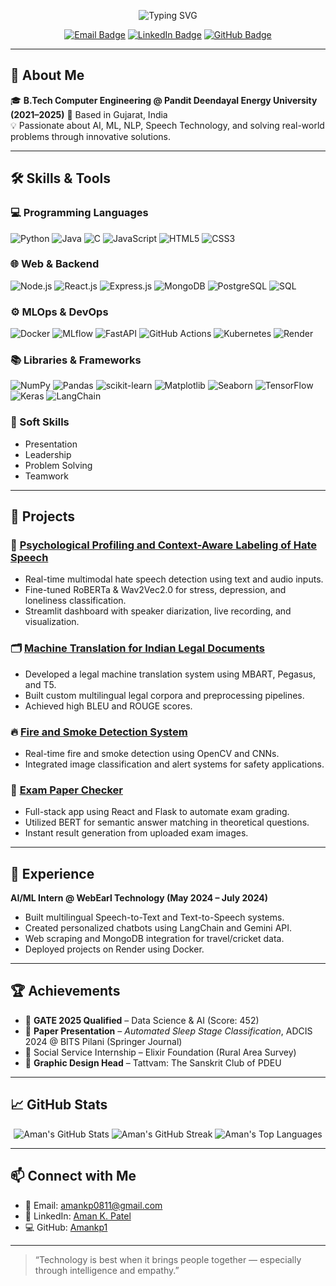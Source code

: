 <!-- Profile Banner -->
<p align="center">
  <img src="https://readme-typing-svg.demolab.com?font=Fira+Code&size=24&pause=1000&color=F7F7F7&center=true&vCenter=true&width=435&lines=Hi+there!+I'm+Aman+Patel;AI+%7C+ML+%7C+NLP+Enthusiast;Building+Intelligent+Solutions" alt="Typing SVG" />
</p>

<!-- Social Links -->
<p align="center">
  <a href="mailto:amankp0811@gmail.com"><img src="https://img.shields.io/badge/Email-amankp0811@gmail.com-D14836?style=flat&logo=gmail&logoColor=white" alt="Email Badge"/></a>
  <a href="https://www.linkedin.com/in/aman-k-patel-203122240/"><img src="https://img.shields.io/badge/LinkedIn-Aman%20K.%20Patel-blue?style=flat&logo=linkedin" alt="LinkedIn Badge"/></a>
  <a href="https://github.com/Amankp1"><img src="https://img.shields.io/badge/GitHub-Amankp1-black?style=flat&logo=github" alt="GitHub Badge"/></a>
</p>

---

## 🧠 About Me

🎓 **B.Tech Computer Engineering @ Pandit Deendayal Energy University (2021–2025)**  📍 Based in Gujarat, India  
💡 Passionate about AI, ML, NLP, Speech Technology, and solving real-world problems through innovative solutions.

---

## 🛠️ Skills & Tools

### 💻 Programming Languages
![Python](https://img.shields.io/badge/-Python-3776AB?style=flat&logo=python&logoColor=white)
![Java](https://img.shields.io/badge/-Java-007396?style=flat&logo=java&logoColor=white)
![C](https://img.shields.io/badge/-C-00599C?style=flat&logo=c&logoColor=white)
![JavaScript](https://img.shields.io/badge/-JavaScript-F7DF1E?style=flat&logo=javascript&logoColor=black)
![HTML5](https://img.shields.io/badge/-HTML5-E34F26?style=flat&logo=html5&logoColor=white)
![CSS3](https://img.shields.io/badge/-CSS3-1572B6?style=flat&logo=css3&logoColor=white)

### 🌐 Web & Backend
![Node.js](https://img.shields.io/badge/-Node.js-339933?style=flat&logo=nodedotjs&logoColor=white)
![React.js](https://img.shields.io/badge/-React.js-61DAFB?style=flat&logo=react&logoColor=black)
![Express.js](https://img.shields.io/badge/-Express.js-000000?style=flat&logo=express&logoColor=white)
![MongoDB](https://img.shields.io/badge/-MongoDB-47A248?style=flat&logo=mongodb&logoColor=white)
![PostgreSQL](https://img.shields.io/badge/-PostgreSQL-336791?style=flat&logo=postgresql&logoColor=white)
![SQL](https://img.shields.io/badge/-SQL-4479A1?style=flat&logo=postgresql&logoColor=white)

### ⚙️ MLOps & DevOps
![Docker](https://img.shields.io/badge/-Docker-2496ED?style=flat&logo=docker&logoColor=white)
![MLflow](https://img.shields.io/badge/-MLflow-0194E2?style=flat&logo=mlflow&logoColor=white)
![FastAPI](https://img.shields.io/badge/-FastAPI-009688?style=flat&logo=fastapi&logoColor=white)
![GitHub Actions](https://img.shields.io/badge/-GitHub%20Actions-2088FF?style=flat&logo=github-actions&logoColor=white)
![Kubernetes](https://img.shields.io/badge/-Kubernetes-326CE5?style=flat&logo=kubernetes&logoColor=white)
![Render](https://img.shields.io/badge/-Render-46E3B7?style=flat&logo=render&logoColor=white)

### 📚 Libraries & Frameworks
![NumPy](https://img.shields.io/badge/-NumPy-013243?style=flat&logo=numpy&logoColor=white)
![Pandas](https://img.shields.io/badge/-Pandas-150458?style=flat&logo=pandas&logoColor=white)
![scikit-learn](https://img.shields.io/badge/-scikit--learn-F7931E?style=flat&logo=scikit-learn&logoColor=white)
![Matplotlib](https://img.shields.io/badge/-Matplotlib-11557C?style=flat&logo=matplotlib&logoColor=white)
![Seaborn](https://img.shields.io/badge/-Seaborn-4C8CBF?style=flat&logo=seaborn&logoColor=white)
![TensorFlow](https://img.shields.io/badge/-TensorFlow-FF6F00?style=flat&logo=tensorflow&logoColor=white)
![Keras](https://img.shields.io/badge/-Keras-D00000?style=flat&logo=keras&logoColor=white)
![LangChain](https://img.shields.io/badge/-LangChain-000000?style=flat&logo=langchain&logoColor=white)

### 🤝 Soft Skills
- Presentation
- Leadership
- Problem Solving
- Teamwork

---

## 📂 Projects

### 🎯 [Psychological Profiling and Context-Aware Labeling of Hate Speech](https://github.com/Amankp1/Major-Project)
- Real-time multimodal hate speech detection using text and audio inputs.
- Fine-tuned RoBERTa & Wav2Vec2.0 for stress, depression, and loneliness classification.
- Streamlit dashboard with speaker diarization, live recording, and visualization.

### 🗂️ [Machine Translation for Indian Legal Documents](https://github.com/Amankp1/Minor-Project)
- Developed a legal machine translation system using MBART, Pegasus, and T5.
- Built custom multilingual legal corpora and preprocessing pipelines.
- Achieved high BLEU and ROUGE scores.

### 🔥 [Fire and Smoke Detection System](https://github.com/Amankp1/Fire-and-Smoke-Detection-System)
- Real-time fire and smoke detection using OpenCV and CNNs.
- Integrated image classification and alert systems for safety applications.

### 📝 [Exam Paper Checker](https://github.com/Amankp1/Exam-Paper-Checker)
- Full-stack app using React and Flask to automate exam grading.
- Utilized BERT for semantic answer matching in theoretical questions.
- Instant result generation from uploaded exam images.

---

## 💼 Experience

**AI/ML Intern @ WebEarl Technology (May 2024 – July 2024)**
- Built multilingual Speech-to-Text and Text-to-Speech systems.
- Created personalized chatbots using LangChain and Gemini API.
- Web scraping and MongoDB integration for travel/cricket data.
- Deployed projects on Render using Docker.

---

## 🏆 Achievements

- 🎯 **GATE 2025 Qualified** – Data Science & AI (Score: 452)
- 🧠 **Paper Presentation** – *Automated Sleep Stage Classification*, ADCIS 2024 @ BITS Pilani (Springer Journal)
- 🙌 Social Service Internship – Elixir Foundation (Rural Area Survey)
- 🎨 **Graphic Design Head** – Tattvam: The Sanskrit Club of PDEU

---

## 📈 GitHub Stats

<p align="center">
  <img src="https://github-readme-stats.vercel.app/api?username=Amankp1&show_icons=true&theme=radical" alt="Aman's GitHub Stats" />
  <img src="https://github-readme-streak-stats.herokuapp.com/?user=Amankp1&theme=radical" alt="Aman's GitHub Streak" />
  <img src="https://github-readme-stats.vercel.app/api/top-langs/?username=Amankp1&layout=compact&theme=radical" alt="Aman's Top Languages" />
</p>

---

## 📫 Connect with Me

- 📧 Email: [amankp0811@gmail.com](mailto:amankp0811@gmail.com)
- 🔗 LinkedIn: [Aman K. Patel](https://www.linkedin.com/in/aman-k-patel-203122240/)
- 💻 GitHub: [Amankp1](https://github.com/Amankp1)

---

> “Technology is best when it brings people together — especially through intelligence and empathy.”


<!--
## Hi there 👋
**Amankp1/Amankp1** is a ✨ _special_ ✨ repository because its `README.md` (this file) appears on your GitHub profile.

Here are some ideas to get you started:

- 🔭 I’m currently working on ...
- 🌱 I’m currently learning ...
- 👯 I’m looking to collaborate on ...
- 🤔 I’m looking for help with ...
- 💬 Ask me about ...
- 📫 How to reach me: ...
- 😄 Pronouns: ...
- ⚡ Fun fact: ...
-->
